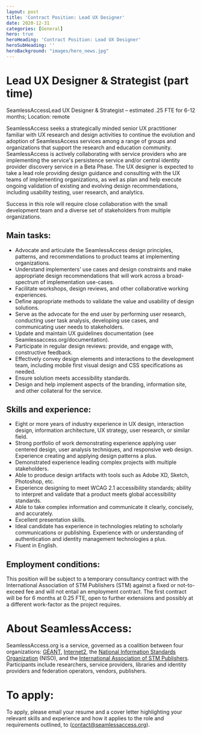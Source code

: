 ```yaml
---
layout: post
title: 'Contract Position: Lead UX Designer'
date: 2020-12-31
categories: [General]
hero: true
heroHeading: 'Contract Position: Lead UX Designer'
heroSubHeading: ''
heroBackground: "images/hero_news.jpg"
---
```

# Lead UX Designer & Strategist (part time)
SeamlessAccessLead UX Designer & Strategist –  estimated .25 FTE for 6-12 months; Location: remote

SeamlessAccess seeks a strategically minded senior UX practitioner familiar with UX research and design activities to continue the evolution and adoption of SeamlessAccess services among a range of groups and organizations that support the research and education community. SeamlessAccess is actively collaborating with service providers who are implementing the service's persistence service and/or central identity provider discovery service in a Beta Phase. The UX designer is expected to take a lead role providing design guidance and consulting with the UX teams of implementing organizations, as well as plan and help execute ongoing validation of existing and evolving design recommendations, including usability testing, user research, and analytics.

Success in this role will require close collaboration with the small development team and a diverse set of stakeholders from multiple organizations.

## Main tasks:

* Advocate and articulate the SeamlessAccess design principles, patterns, and recommendations to product teams at implementing organizations. 
* Understand implementers’ use cases and design constraints and make appropriate design recommendations that will work across a broad-spectrum of implementation use-cases.  
* Facilitate workshops, design reviews, and other collaborative working experiences. 
* Define appropriate methods to validate the value and usability of design solutions.
* Serve as the advocate for the end user by performing user research, conducting user task analysis, developing use cases, and communicating user needs to stakeholders.
* Update and maintain UX guidelines documentation (see Seamlessaccess.org/documentation).
* Participate in regular design reviews: provide, and engage with, constructive feedback.
* Effectively convey design elements and interactions to the development team, including mobile first visual design and CSS specifications as needed.  
* Ensure solution meets accessibility standards.
* Design and help implement aspects of the branding, information site, and other collateral for the service.

## Skills and experience:
* Eight or more years of industry experience in UX design, interaction design, information architecture, UX strategy, user research, or similar field.
* Strong portfolio of work demonstrating experience applying user centered design, user analysis techniques, and responsive web design. Experience creating and applying design patterns a plus. 
* Demonstrated experience leading complex projects with multiple stakeholders. 
* Able to produce design artifacts with tools such as Adobe XD, Sketch, Photoshop, etc. 
* Experience designing to meet WCAG 2.1 accessibility standards; ability to interpret and validate that a product meets global accessibility standards.
* Able to take complex information and communicate it clearly, concisely, and accurately. 
* Excellent presentation skills.
* Ideal candidate has experience in technologies relating to scholarly communications or publishing. Experience with or understanding of authentication and identity management technologies a plus.
* Fluent in English.


## Employment conditions:
This position will be subject to a temporary consultancy contract with the International Association of STM Publishers (STM) against a fixed or not-to-exceed fee and will not entail an employment contract. The first contract will be for 6 months at 0.25 FTE, open to further extensions and possibly at a different work-factor as the project requires.

# About SeamlessAccess:
SeamlessAccess.org is a service, governed as a coalition between four organizations: [GÉANT](https://geant.org), [Internet2](https://internet2.edu), the [National Information Standards Organization](https://niso.org) (NISO), and the [International Association of STM Publishers](https://stm-assoc.org). Participants include researchers, service providers, libraries and identity providers and federation operators, vendors, publishers.

# To apply:
To apply, please email your resume and a cover letter highlighting your relevant skills and experience and how it applies to the role and requirements outlined, to (contact@seamlessaccess.org).
